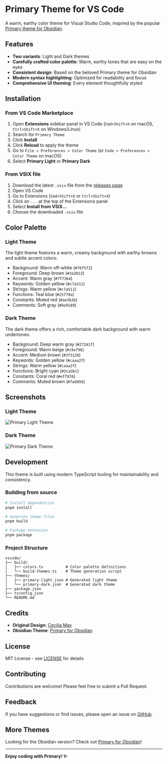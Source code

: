 # Primary Theme for VS Code

A warm, earthy color theme for Visual Studio Code, inspired by the popular [Primary theme for Obsidian](https://github.com/primary-theme/obsidian).

## Features

- **Two variants**: Light and Dark themes
- **Carefully crafted color palette**: Warm, earthy tones that are easy on the eyes
- **Consistent design**: Based on the beloved Primary theme for Obsidian
- **Modern syntax highlighting**: Optimized for readability and focus
- **Comprehensive UI theming**: Every element thoughtfully styled

## Installation

### From VS Code Marketplace

1. Open **Extensions** sidebar panel in VS Code (`Cmd+Shift+X` on macOS, `Ctrl+Shift+X` on Windows/Linux)
2. Search for `Primary Theme`
3. Click **Install**
4. Click **Reload** to apply the theme
5. Go to `File > Preferences > Color Theme` (or `Code > Preferences > Color Theme` on macOS)
6. Select **Primary Light** or **Primary Dark**

### From VSIX file

1. Download the latest `.vsix` file from the [releases page](https://github.com/primary-theme/primary-theme/releases)
2. Open VS Code
3. Go to Extensions (`Cmd+Shift+X` or `Ctrl+Shift+X`)
4. Click on `...` at the top of the Extensions panel
5. Select **Install from VSIX...**
6. Choose the downloaded `.vsix` file

## Color Palette

### Light Theme

The light theme features a warm, creamy background with earthy browns and subtle accent colors:

- Background: Warm off-white (`#f6f5f2`)
- Foreground: Deep brown (`#3a3022`)
- Accent: Warm gray (`#7f7364`)
- Keywords: Golden yellow (`#c7a511`)
- Strings: Warm yellow (`#c7a511`)
- Functions: Teal blue (`#25779a`)
- Constants: Muted red (`#ae3b3b`)
- Comments: Soft gray (`#9a9189`)

### Dark Theme

The dark theme offers a rich, comfortable dark background with warm undertones:

- Background: Deep warm gray (`#27241f`)
- Foreground: Warm beige (`#c9af96`)
- Accent: Medium brown (`#3f3126`)
- Keywords: Golden yellow (`#caaa2f`)
- Strings: Warm yellow (`#caaa2f`)
- Functions: Bright cyan (`#3ca3bc`)
- Constants: Coral red (`#ef7976`)
- Comments: Muted brown (`#7a6856`)

## Screenshots

### Light Theme

![Primary Light Theme](assets/screenshot-light.png)

### Dark Theme

![Primary Dark Theme](assets/screenshot-dark.png)

## Development

This theme is built using modern TypeScript tooling for maintainability and consistency.

### Building from source

```bash
# Install dependencies
pnpm install

# Generate theme files
pnpm build

# Package extension
pnpm package
```

### Project Structure

```
vscode/
├── build/
│   ├── colors.ts          # Color palette definitions
│   └── build-themes.ts    # Theme generation script
├── themes/
│   ├── primary-light.json # Generated light theme
│   └── primary-dark.json  # Generated dark theme
├── package.json
├── tsconfig.json
└── README.md
```

## Credits

- **Original Design**: [Cecilia May](https://github.com/ceciliamay)
- **Obsidian Theme**: [Primary for Obsidian](https://github.com/primary-theme/obsidian)

## License

MIT License - see [LICENSE](LICENSE) for details

## Contributing

Contributions are welcome! Please feel free to submit a Pull Request.

## Feedback

If you have suggestions or find issues, please open an issue on [GitHub](https://github.com/primary-theme/primary-theme/issues).

## More Themes

Looking for the Obsidian version? Check out [Primary for Obsidian](https://github.com/primary-theme/obsidian)!

---

**Enjoy coding with Primary! ✨**

